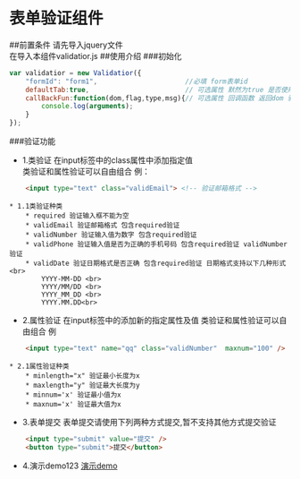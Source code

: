 # 表单验证组件
##前置条件
请先导入jquery文件<br>
在导入本组件validatior.js
##使用介绍
###初始化
```javascript
var validatior = new Validatior({
	"formId": "form1",						//必填 form表单id 
	defaultTab:true, 						// 可选属性 默然为true 是否使用默认的消息显示方式  true使用默然消息显示方式 false不使用默认消息显示  
	callBackFun:function(dom,flag,type,msg){// 可选属性 回调函数 返回dom 验证是否通过 未通过的验证类型 错误提示语句  
		console.log(arguments);
	}
});
```
###验证功能
* 1.类验证
在input标签中的class属性中添加指定值<br>
类验证和属性验证可以自由组合
例：
```html
	<input type="text" class="validEmail"> <!-- 验证邮箱格式 -->
```
	* 1.1类验证种类
		* required 验证输入框不能为空
		* validEmail 验证邮箱格式 包含required验证
		* validNumber 验证输入值为数字 包含required验证
		* validPhone 验证输入值是否为正确的手机号码 包含required验证 validNumber验证
		* validDate 验证日期格式是否正确 包含required验证 日期格式支持以下几种形式<br>
			YYYY-MM-DD <br>
			YYYY/MM/DD <br>
			YYYY_MM_DD <br>
			YYYY.MM.DD<br>
* 2.属性验证
在input标签中的添加新的指定属性及值
类验证和属性验证可以自由组合
例
```html
	<input type="text" name="qq" class="validNumber"  maxnum="100" />
```
	* 2.1属性验证种类
		* minlength="x" 验证最小长度为x  
		* maxlength="y" 验证最大长度为y
		* minnum='x' 验证最小值为x  
		* maxnum='x' 验证最大值为x  
* 3.表单提交
表单提交请使用下列两种方式提交,暂不支持其他方式提交验证
```html
	<input type="submit" value="提交" />
	<button type="submit">提交</button>	
```

* 4.演示demo123
[演示demo](http://htmlpreview.github.io/?https://github.com/ppyang010/validatiorForm/blob/master/index.html)